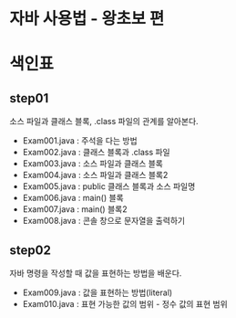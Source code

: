 # 자바 사용법 - 왕초보 편
# 색인표
## step01
소스 파일과 클래스 블록, .class 파일의 관계를 알아본다.
- Exam001.java : 주석을 다는 방법
- Exam002.java : 클래스 블록과 .class 파일
- Exam003.java : 소스 파일과 클래스 블록
- Exam004.java : 소스 파일과 클래스 블록2
- Exam005.java : public 클래스 블록과 소스 파일명
- Exam006.java : main() 블록
- Exam007.java : main() 블록2
- Exam008.java : 콘솔 창으로 문자열을 출력하기

## step02
자바 명령을 작성할 때 값을 표현하는 방법을 배운다.
- Exam009.java : 값을 표현하는 방법(literal)
- Exam010.java : 표현 가능한 값의 범위 - 정수 값의 표현 범위









##
